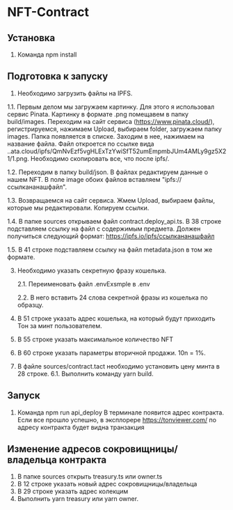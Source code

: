 # NFT-Contract


## Установка
1. Команда npm install


## Подготовка к запуску
1. Необходимо загрузить файлы на IPFS.
   
1.1. Первым делом мы загружаем картинку. Для этого я использовал сервис Pinata. Картинку в формате .png помещавем в папку build/images. Переходим на сайт сервиса (https://www.pinata.cloud/), регистрируемся, нажимаем Upload, выбираем folder, загружаем папку images.
     Папка появляется в списке. Заходим в нее, нажимаем на название файла. Файл откроется по ссылке вида ..ata.cloud/ipfs/QmNvEzf5vgHLExTzYwiSfT52umEmpmbJUm4AMLy9gz5X21/1.png. Необходимо скопировать все, что после ipfs/.

1.2. Переходим в папку build/json. В файлах редактируем данные о нашем NFT. В поле image обоих файлов вставляем "ipfs://ссылкананашфайл".

1.3. Возвращаемся на сайт сервиса. Жмем Upload, выбираем файлы, которые мы редактировали. Копируем ссылки.

1.4. В папке sources открываем файл contract.deploy_api.ts. В 38 строке подставляем ссылку на файл с содержимым предмета. Должен получиться следующий формат: https://ipfs.io/ipfs/ссылкананашфайл

1.5. В 41 строке подставляем ссылку на файл metadata.json в том же формате.

3. Необходимо указать секретную фразу кошелька.

   2.1. Переименовать файл .envExsmple в .env

   2.2. В него вставить 24 слова секретной фразы из кошелька по образцу.

4. В 51 строке указать адрес кошелька, на который будут приходить Тон за минт пользователем.
5. В 55 строке указать максимальное количество NFT
6. В 60 строке указать параметры вторичной продажи. 10n = 1%.
7. В файле sources/contract.tact необходимо установить цену минта в 28 строке.
6.1. Выполнить команду yarn build.


## Запуск
1. Команда npm run api_deploy
В терминале появится адрес контракта. Если все прошло успешно, в эксплорере https://tonviewer.com/ по адресу контракта будет видна транзакция 


## Изменение адресов сокровищницы/владельца контракта
1. В папке sources открыть treasury.ts или owner.ts
2. В 12 строке указать новый адрес сокровищницы/владельца
3. В 29 строке указать адрес колекцим
4. Выполнить yarn treasury или yarn owner.